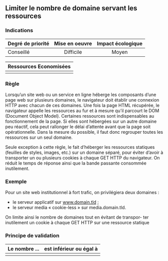 ## Limiter le nombre de domaine servant les ressources
### Indications
| Degré de priorité |      Mise en oeuvre       |  Impact écologique    | 
|-------------------|:-------------------------:|:---------------------:|
|  Conseillé        | Difficile                 | Moyen                 | 


|Ressources Economisées                                      |
|:----------------------------------------------------------:|
|    |

### Règle
Lorsqu’un site web ou un service en ligne héberge les composants d’une page web sur plusieurs domaines, le navigateur doit établir une connexion HTTP avec chacun de ces domaines. Une fois la page HTML récupérée, le navigateur appelle les ressources au fur et à mesure qu’il parcourt le DOM (Document Object Model). Certaines ressources sont indispensables au fonctionnement de la page. Si elles sont hébergées sur un autre domaine peu réactif, cela peut rallonger le délai d’attente avant que la page soit opérationnelle. Dans la mesure du possible, il faut donc regrouper toutes les ressources sur un seul domaine.

Seule exception à cette règle, le fait d’héberger les ressources statiques (feuilles de styles, images, etc.) sur un domaine séparé, pour éviter d’avoir à transporter un ou plusieurs cookies à chaque GET HTTP du navigateur. On réduit le temps de réponse ainsi que la bande passante consommée inutilement.

### Exemple
Pour un site web institutionnel à fort trafic, on privilégiera deux domaines :
 - le serveur applicatif sur www.domain.tld ;
 - le serveur media « cookie-less » sur media.domain.tld.

On limite ainsi le nombre de domaines tout en évitant de transpor- ter inutilement un cookie à chaque GET HTTP sur une ressource statique

### Principe de validation

| Le nombre ...     | est inférieur ou égal à   |  
|-------------------|:-------------------------:|
|   |   |

